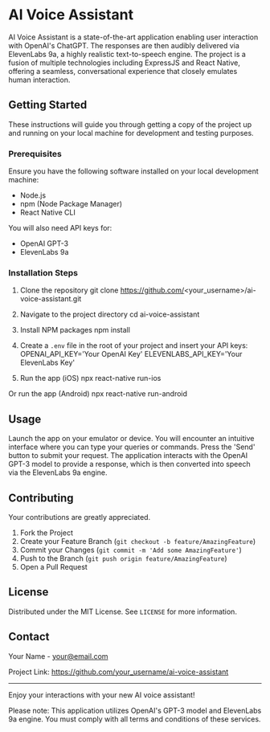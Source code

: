 # AI Voice Assistant

AI Voice Assistant is a state-of-the-art application enabling user interaction with OpenAI's ChatGPT. The responses are then audibly delivered via ElevenLabs 9a, a highly realistic text-to-speech engine. The project is a fusion of multiple technologies including ExpressJS and React Native, offering a seamless, conversational experience that closely emulates human interaction.

## Getting Started

These instructions will guide you through getting a copy of the project up and running on your local machine for development and testing purposes.

### Prerequisites

Ensure you have the following software installed on your local development machine:

- Node.js
- npm (Node Package Manager)
- React Native CLI

You will also need API keys for:

- OpenAI GPT-3
- ElevenLabs 9a 

### Installation Steps

1. Clone the repository
  git clone https://github.com/<your_username>/ai-voice-assistant.git

2. Navigate to the project directory
  cd ai-voice-assistant

3. Install NPM packages
   npm install

4. Create a `.env` file in the root of your project and insert your API keys:
  OPENAI_API_KEY='Your OpenAI Key'
  ELEVENLABS_API_KEY='Your ElevenLabs Key'


5. Run the app (iOS)
  npx react-native run-ios


Or run the app (Android)
  npx react-native run-android


## Usage

Launch the app on your emulator or device. You will encounter an intuitive interface where you can type your queries or commands. Press the 'Send' button to submit your request. The application interacts with the OpenAI GPT-3 model to provide a response, which is then converted into speech via the ElevenLabs 9a engine.

## Contributing

Your contributions are greatly appreciated. 

1. Fork the Project
2. Create your Feature Branch (`git checkout -b feature/AmazingFeature`)
3. Commit your Changes (`git commit -m 'Add some AmazingFeature'`)
4. Push to the Branch (`git push origin feature/AmazingFeature`)
5. Open a Pull Request

## License

Distributed under the MIT License. See `LICENSE` for more information.

## Contact

Your Name - your@email.com

Project Link: https://github.com/your_username/ai-voice-assistant

---

Enjoy your interactions with your new AI voice assistant!

Please note: This application utilizes OpenAI's GPT-3 model and ElevenLabs 9a engine. You must comply with all terms and conditions of these services.
